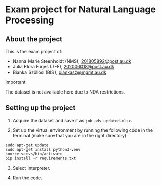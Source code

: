 # Exam project for Natural Language Processing

## About the project
This is the exam project of:
- Nanna Marie Steenholdt (NMS), 201805892@post.au.dk
- Julia Flora Fürjes (JFF), 202006018@post.au.dk
- Bianka Szöllösi (BIS), biankasz@mgmt.au.dk

> [!IMPORTANT]
> The dataset is not available here due to NDA restrictions.

## Setting up the project

1. Acquire the dataset and save it as `job_ads_updated.xlsx`.

2. Set up the virtual environment by running the following code in the terminal (make sure that you are in the right directory):

```
sudo apt-get update
sudo apt-get install python3-venv
source venvs/bin/activate
pip install -r requirements.txt
```

3. Select interpreter.

4. Run the code.